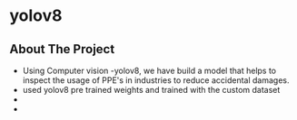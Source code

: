# yolov8
<!-- ABOUT THE PROJECT -->
## About The Project
* Using Computer vision -yolov8, we have build a model that helps to inspect the usage of PPE's in industries to reduce accidental damages.
* used yolov8 pre trained weights and trained with the custom dataset 
* 
* 
